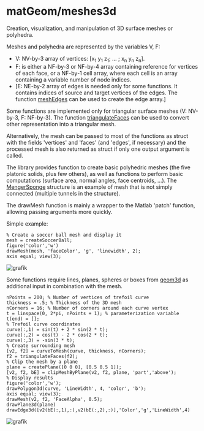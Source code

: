 # matGeom/meshes3d

Creation, visualization, and manipulation of 3D surface meshes or
polyhedra.

Meshes and polyhedra are represented by the variables V, F:
* V: NV-by-3 array of vertices: [x<sub>1</sub> y<sub>1</sub> z<sub>1</sub>;
     ... ; x<sub>n</sub> y<sub>n</sub> z<sub>n</sub>].
* F: is either a NF-by-3 or NF-by-4 array containing reference for
    vertices of each face, or a NF-by-1 cell array, where each cell is an
    array containing a variable number of node indices.
* [E: NE-by-2 array of edges is needed only for some functions. It contains
    indices of source and target vertices of the edges. The function 
    [meshEdges](https://github.com/mattools/matGeom/blob/master/matGeom/meshes3d/meshEdges.m) can be used to create the edge array.]

Some functions are implemented only for triangular surface meshes (V: 
NV-by-3, F: NF-by-3). The function 
[triangulateFaces](https://github.com/mattools/matGeom/blob/master/matGeom/meshes3d/triangulateFaces.m) 
can be used to convert other representation into a triangular mesh.

Alternatively, the mesh can be passed to most of the functions as struct 
with the fields 'vertices' and 'faces' (and 'edges', if necessary) and 
the processed mesh is also returned as struct if only one output argument 
is called.

The library provides function to create basic polyhedric meshes (the
five platonic solids, plus few others), as well as functions to perform
basic computations (surface area, normal angles, face centroids, ...).
The [MengerSponge](https://github.com/mattools/matGeom/blob/master/matGeom/meshes3d/createMengerSponge.m) 
structure is an example of mesh that is not simply
connected (multiple tunnels in the structure).

The drawMesh function is mainly a wrapper to the Matlab 'patch'
function, allowing passing arguments more quickly.

Simple example:
```matlab:Code(Display)
% Create a soccer ball mesh and display it
mesh = createSoccerBall;
figure('color','w')
drawMesh(mesh, 'faceColor', 'g', 'linewidth', 2);
axis equal; view(3);
```
![grafik](https://github.com/mattools/matGeom/assets/15254908/79c759e2-ea85-435e-8a6c-9b6961329437)

Some functions require lines, planes, spheres or boxes from 
[geom3d](https://github.com/mattools/matGeom/tree/master/matGeom/geom3d)
as additional input in combination with the mesh.

```matlab:Code(Display)
nPoints = 200; % Number of vertices of trefoil curve
thickness = .5; % Thickness of the 3D mesh
nCorners = 16; % Number of corners around each curve vertex
t = linspace(0, 2*pi, nPoints + 1); % parameterization variable
t(end) = [];
% Trefoil curve coordinates
curve(:,1) = sin(t) + 2 * sin(2 * t);
curve(:,2) = cos(t) - 2 * cos(2 * t);
curve(:,3) = -sin(3 * t);
% Create surrounding mesh
[v2, f2] = curveToMesh(curve, thickness, nCorners);
f2 = triangulateFaces(f2);
% Clip the mesh by a plane
plane = createPlane([0 0 0], [0.5 0.5 1]);
[v2, f2, bE] = clipMeshByPlane(v2, f2, plane, 'part','above');
% Display results
figure('color','w'); 
drawPolygon3d(curve, 'LineWidth', 4, 'color', 'b');
axis equal; view(3);
drawMesh(v2, f2, 'FaceAlpha', 0.5);
drawPlane3d(plane)
drawEdge3d([v2(bE(:,1),:),v2(bE(:,2),:)],'Color','g','LineWidth',4)
```
![grafik](https://github.com/mattools/matGeom/assets/15254908/e4a11e3e-53c6-4080-b243-b15a55c4534d)